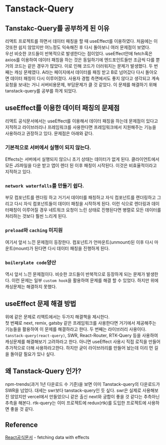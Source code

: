# Tanstack-Query

## Tanstakc-Query를 공부하게 된 이유

리액트 프로젝트를 하면서 데이터 패칭을 할 때 useEffect를 이용하였다. 처음에는 이것또한 쉽지 않았지만 어느정도 익숙해진 후 다시 돌아보니 여러 문제점이 보였다.  
우선 비슷한 코드들이 반복적으로 발생한다는 점이었다. useEffect안에 fetch혹은 axios를 이용하여 데이터 패칭을 하는 것은 동일하기에 엔드포인트들만 조금씩 다를 뿐 거의 코드는 같은 경우가 많았다. 이로 인해 코드가 더러워지는 문제가 발생했다. 두 번째는 캐싱 문제였다. A라는 페이지에서 데이터를 패칭 받고 B로 넘어갔다 다시 돌아오면 데이터 패칭이 다시 이루어졌다. 사용자 경험 측면에서도 좋지 않다고 생각되고 계속 요청을 보내는 거니 서버비용문제, 부담문제가 클 것 같았다. 이 문제를 해결하기 위해 tanstack-query를 공부를 하게 되었다.

## useEffect를 이용한 데이터 패칭의 문제점

리액트 공식문서에서는 useEffect를 이용해서 데이터 패칭을 하는데 문제점이 있다고 지적하고 라이브러리나 프레임워크를 사용한다면 프레임워크에서 지원해주는 기능을 사용하라고 권장하고 있다.
문제점은 아래와 같다.

### 기본적으로 서버에서 실행이 되지 않는다.

Effects는 서버에서 실행되지 않으니 초기 상태는 데이터가 없게 된다. 클라이언트에서 모든 JS파일을 다운 받고 앱이 렌더 된 이후 패칭이 시작된다. 이것은 비효율적이라고 지적하고 있다.

### `network waterfalls`를 만들기 쉽다.

부모 컴포넌트를 렌더링 하고 거기서 데이터를 패칭하고 자식 컴포넌트를 랜더링하고 그리고 다시 자식 컴포넌트들이 데이터 패칭을 시작하게 된다. 이런 식으로 렌더링과 데이터패칭이 이루어질 경우 네트워크 요청이 느린 상태로 진행된다면 병렬로 모든 데이터를 처리하는 것보다 훨씬 느리게 된다.

### `preload`와 `caching` 미지원

여기서 앞서 느낀 문제점이 등장한다. 컴포넌트가 언마운트(unmount)된 이후 다시 마운트(mount)가 된다면 다시 데이터 패칭을 진행하게 된다.

### `boilerplate code`양산

역시 앞서 느낀 문제점이다. 비슷한 코드들이 반복적으로 등장하게 되는 문제가 발생한다. 이런 문제는 일부 `custom hook`을 활용하여 문제를 해결 할 수 있었다. 하지만 위에 캐싱문제는 해결하지 못했다.

## useEffect 문제 해결 방법

위에 같은 문제로 리액트에서는 두가지 해결책을 제시한다.  
첫 번째로 next, remix, gatsby 같은 프레임워크를 사용한다면 거기에서 제공해주는 기능들을 활용하여 이 문제를 해결하라고 한다.
두 번째는 라이브러리 사용이다. `tanstack-query(react-query)`, SWR, React-Router, RTK-Query 등을 사용하여 캐싱문제를 해결해보기 고려하라고 한다. 아니면 useEffect 사용시 직접 로직을 만들어 추가적으로 더해 사용하라고한다. 하지만 굳이 라이브러리를 만들어 놨는데 이리 먼 길을 돌아갈 필요가 있나 싶다.

## 왜 Tanstack-Query 인가?

npm-trends(과거 1년 다운로드 수 기준)을 보면 이미 Tanstack-query의 다운로드가 SWR을 넘었다. 대세는 swr보다 tanstack-query인 듯 싶다. swr은 실제로 사용해보진 않았지만 vercel에서 만들었으니 같은 출신 next와 궁합이 좋을 것 같다는 추측아닌 추측을 해본다. rtk-query는 이미 프로젝트에 redux(rtk)를 도입한 프로젝트에 사용하면 좋을 것 같다.

## Reference

[React공식문서](https://react.dev/reference/react/useEffect#fetching-data-with-effects) - fetching data with effects
